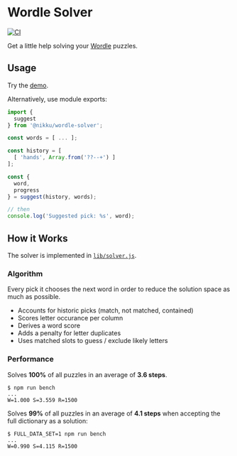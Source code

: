# Wordle Solver

[![CI](https://github.com/nikku/wordle-solver/actions/workflows/CI.yml/badge.svg)](https://github.com/nikku/wordle-solver/actions/workflows/CI.yml)

Get a little help solving your [Wordle](https://www.nytimes.com/games/wordle/index.html) puzzles. 


## Usage

Try the [demo](https://nikku.github.io/wordle-solver/index.html).

Alternatively, use module exports:

```javascript
import {
  suggest
} from '@nikku/wordle-solver';

const words = [ ... ];

const history = [
  [ 'hands', Array.from('??--+') ]
];

const {
  word,
  progress
} = suggest(history, words);

// then
console.log('Suggested pick: %s', word);
```


## How it Works

The solver is implemented in [`lib/solver.js`](./lib/solver.js).

### Algorithm

Every pick it chooses the next word in order to reduce the solution space as much as possible.

* Accounts for historic picks (match, not matched, contained)
* Scores letter occurance per column
* Derives a word score
* Adds a penalty for letter duplicates
* Uses matched slots to guess / exclude likely letters

### Performance

Solves __100%__ of all puzzles in an average of __3.6 steps__.

```
$ npm run bench
...
W=1.000 S=3.559 R=1500
```

Solves __99%__ of all puzzles in an average of __4.1 steps__ when accepting the full dictionary as a solution:

```
$ FULL_DATA_SET=1 npm run bench
...
W=0.990 S=4.115 R=1500
```